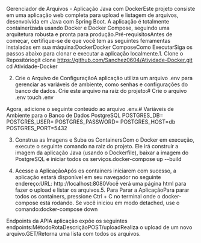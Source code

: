 Gerenciador de Arquivos - Aplicação Java com DockerEste projeto consiste em uma aplicação web completa para upload e listagem de arquivos, desenvolvida em Java com Spring Boot. A aplicação é totalmente containerizada usando Docker e Docker Compose, seguindo uma arquitetura robusta e pronta para produção.Pré-requisitosAntes de começar, certifique-se de que você tem as seguintes ferramentas instaladas em sua máquina:DockerDocker ComposeComo ExecutarSiga os passos abaixo para clonar e executar a aplicação localmente.1. Clone o Repositóriogit clone https://github.com/Sanchez0604/Atividade-Docker.git
cd Atividade-Docker

2. Crie o Arquivo de ConfiguraçãoA aplicação utiliza um arquivo .env para gerenciar as variáveis de ambiente, como senhas e configurações do banco de dados. Crie este arquivo na raiz do projeto:# Crie o arquivo .env
   touch .env

Agora, adicione o seguinte conteúdo ao arquivo .env.# Variáveis de Ambiente para o Banco de Dados PostgreSQL
POSTGRES_DB=<nome do banco>
POSTGRES_USER=<usuario>
POSTGRES_PASSWORD=<senha>
POSTGRES_HOST=db
POSTGRES_PORT=5432

3. Construa as Imagens e Suba os ContainersCom o Docker em execução, execute o seguinte comando na raiz do projeto. Ele irá construir a imagem da aplicação Java (usando o Dockerfile), baixar a imagem do PostgreSQL e iniciar todos os serviços.docker-compose up --build

4. Acesse a AplicaçãoApós os containers iniciarem com sucesso, a aplicação estará disponível em seu navegador no seguinte endereço:URL: http://localhost:8080Você verá uma página html para fazer o upload e listar os arquivos.5. Para Parar a AplicaçãoPara parar todos os containers, pressione Ctrl + C no terminal onde o docker-compose está rodando. Se você iniciou em modo detached, use o comando:docker-compose down

Endpoints da APIA aplicação expõe os seguintes endpoints:MétodoRotaDescriçãoPOST/uploadRealiza o upload de um novo arquivo.GET/Retorna uma lista com todos os arquivos.